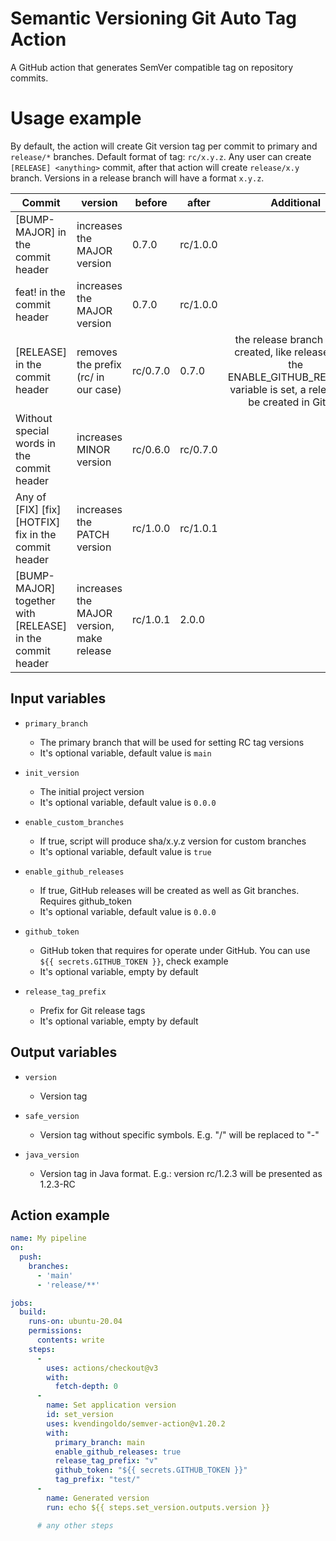 # Semantic Versioning Git Auto Tag Action
A GitHub action that generates SemVer compatible tag on repository commits.

# Usage example
By default, the action will create Git version tag per commit to primary and `release/*` branches. Default format of tag: `rc/x.y.z`.
Any user can create `[RELEASE] <anything>` commit, after that action will create `release/x.y` branch.
Versions in a release branch will have a format `x.y.z`.

| Commit                                                    | version                                   | before   | after    |                                                                      Additional                                                                     |
|-----------------------------------------------------------|-------------------------------------------|----------|----------|:---------------------------------------------------------------------------------------------------------------------------------------------------:|
| [BUMP-MAJOR] in the commit header                         | increases the MAJOR version               | 0.7.0    | rc/1.0.0 |                                                                                                                                                     |
| feat! in the commit header                                | increases the MAJOR version               | 0.7.0    | rc/1.0.0 |                                                                                                                                                     |
| [RELEASE] in the commit header                            | removes the prefix (rc/ in our case)      | rc/0.7.0 | 0.7.0    | the release branch will be created, like release/0.7  if the ENABLE_GITHUB_RELEASES variable is set, a release will be created in GitLab |
| Without special words in the commit header                | increases MINOR version                   | rc/0.6.0 | rc/0.7.0 |                                                                                                                                                     |
| Any of [FIX] [fix] [HOTFIX] fix in the commit header      | increases the PATCH version               | rc/1.0.0 | rc/1.0.1 |                                                                                                                                                     |
| [BUMP-MAJOR] together with [RELEASE] in the commit header | increases the MAJOR version, make release | rc/1.0.1 | 2.0.0    |                                                                                                                                                     |

## Input variables
* `primary_branch`
  * The primary branch that will be used for setting RC tag versions
  * It's optional variable, default value is `main`

* `init_version`
  * The initial project version
  * It's optional variable, default value is `0.0.0`

* `enable_custom_branches`
  * If true, script will produce sha/x.y.z version for custom branches
  * It's optional variable, default value is `true`

* `enable_github_releases`
  * If true, GitHub releases will be created as well as Git branches. Requires github_token
  * It's optional variable, default value is `0.0.0`

* `github_token`
  * GitHub token that requires for operate under GitHub. You can use `${{ secrets.GITHUB_TOKEN }}`, check example
  * It's optional variable, empty by default

* `release_tag_prefix`
  * Prefix for Git release tags
  * It's optional variable, empty by default

## Output variables
* `version`
  * Version tag

* `safe_version`
  * Version tag without specific symbols. E.g. "/" will be replaced to "-"

* `java_version`
  * Version tag in Java format. E.g.: version rc/1.2.3 will be presented as 1.2.3-RC 

## Action example

```yaml
name: My pipeline
on:
  push:
    branches:
      - 'main'
      - 'release/**'

jobs:
  build:
    runs-on: ubuntu-20.04
    permissions:
      contents: write
    steps:
      -
        uses: actions/checkout@v3
        with:
          fetch-depth: 0
      -
        name: Set application version
        id: set_version
        uses: kvendingoldo/semver-action@v1.20.2
        with:
          primary_branch: main
          enable_github_releases: true
          release_tag_prefix: "v"
          github_token: "${{ secrets.GITHUB_TOKEN }}"
          tag_prefix: "test/"
      -
        name: Generated version
        run: echo ${{ steps.set_version.outputs.version }}

      # any other steps
```
